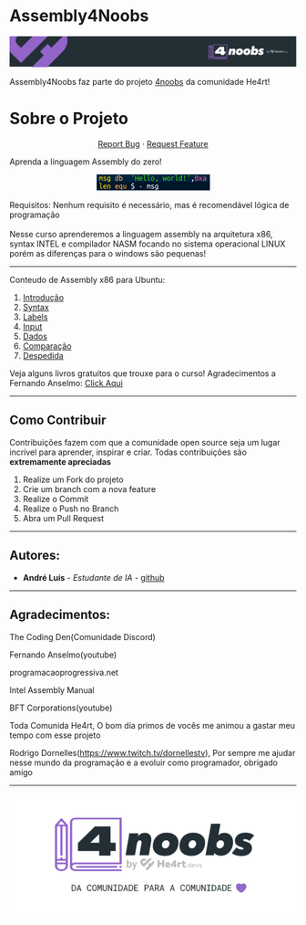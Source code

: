 <h1> Assembly4Noobs </h1>
<p align="center"> <img src="header-4noobs.svg"> </p>

<p> Assembly4Noobs faz parte do projeto <a href="https://github.com/he4rt/4noobs">4noobs</a> da comunidade He4rt!</p>

<h1>Sobre o Projeto</h1>
  <p align="center">
    <a href="link-para-abrir-issue">Report Bug</a>
    ·
    <a href="link-para-abrir-issue">Request Feature</a>
  </p>
<p>Aprenda a linguagem Assembly do zero!</p>
<p align = "center"> <img src = "asm_data.png"></p>

<p>Requisitos: Nenhum requisito é necessário, mas é recomendável lógica de programação<br><br>Nesse curso aprenderemos a linguagem assembly na arquitetura x86, syntax INTEL e compilador NASM focando no sistema operacional LINUX porém as diferenças para o windows são pequenas!</p>
<hr>
<p>Conteudo de Assembly x86 para Ubuntu:</p>
<ol>
<li><a href="curso/introducao.md">Introdução</a></li>
<li><a href="curso/syntax.md">Syntax</a></li>
<li><a href="curso/labels.md">Labels</a></li>
<li><a href="curso/input.md">Input</a></li>
<li><a href="curso/dados.md">Dados</a></li>
<li><a href="curso/comparacao.md">Comparação</a></li>
<li><a href="curso/despedida.md">Despedida</a></li>
</ol>
<p>Veja alguns livros gratuitos que trouxe para o curso! Agradecimentos a Fernando Anselmo: <a href="https://github.com/andreluispy/assembly4noobs/tree/main/Livros">Click Aqui</a></p>
<hr>

## Como Contribuir

Contribuições fazem com que a comunidade open source seja um lugar incrível para aprender, inspirar e criar. Todas contribuições
são **extremamente apreciadas**

1. Realize um Fork do projeto
2. Crie um branch com a nova feature
3. Realize o Commit
4. Realize o Push no Branch
5. Abra um Pull Request

<hr>
<h2>Autores:</h2>

- **André Luís** - _Estudante de IA_ - [github](https://github.com/andreluispy/)

<hr>
<h2>Agradecimentos:</h2>
<p>The Coding Den(Comunidade Discord)</p>
<p>Fernando Anselmo(youtube)</p>
<p>programacaoprogressiva.net</p>
<p>Intel Assembly Manual</p>
<p>BFT Corporations(youtube)</p>
<p>Toda Comunida He4rt, O bom dia primos de vocês me animou a gastar meu tempo com esse projeto</p>
<p>Rodrigo Dornelles(<a href="https://www.twitch.tv/dornellestv">https://www.twitch.tv/dornellestv</a>), Por sempre me ajudar nesse mundo da programação e a evoluir como programador, obrigado amigo</p>
<hr>
<p align="center"><img src="footer-4noobs.svg"></p>